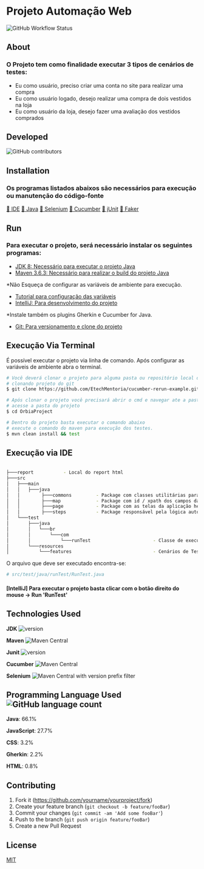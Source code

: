 # Projeto Automação Web
![GitHub Workflow Status](https://img.shields.io/github/workflow/status/tomgunners/ProjetoOrbia/Java%20CI%20with%20Maven?style=plastic)

## About
<h3>O Projeto tem como finalidade executar 3 tipos de cenários de testes:</h3>

* Eu como usuário, preciso criar uma conta no site para realizar uma compra <br>
* Eu como usuário logado, desejo realizar uma compra de dois vestidos na loja<br>
* Eu como usuário da loja, desejo fazer uma avaliação dos vestidos comprados
 
## Developed
  ![GitHub contributors](https://img.shields.io/github/contributors/tomgunners/MobileAutomation?color=green&label=Wellington%20de%20Oliveira%20Francisco)
  
 
## Installation
<h3>Os programas listados abaixos são necessários para execução ou manutenção do código-fonte</h3>
    <a href="https://www.jetbrains.com/pt-br/idea/download/download-thanks.html?platform=windows&code=IIC">🔗 IDE</a>
    <a href="https://www.oracle.com/br/java/technologies/javase/javase-jdk8-downloads.html">🔗 Java</a>
    <a href="https://www.selenium.dev/">🔗 Selenium</a>
    <a href="http://cucumber.io/">🔗 Cucumber</a>
    <a href="https://junit.org/junit4/">🔗 jUnit</a>
    <a href="https://github.com/DiUS/java-faker">🔗 Faker</a>
</h3>
 
## Run
<h3>Para executar o projeto, será necessário instalar os seguintes programas:</h3>

- [JDK 8: Necessário para executar o projeto Java](https://www.oracle.com/br/java/technologies/javase/javase-jdk8-downloads.html)
- [Maven 3.6.3: Necessário para realizar o build do projeto Java](https://downloads.apache.org/maven/maven-3/3.6.3/binaries/apache-maven-3.6.3-bin.zip)

*Não Esqueça de configurar as variáveis de ambiente para execução.
- [Tutorial para configuração das variáveis](https://medium.com/beelabacademy/configurando-vari%C3%A1veis-de-ambiente-java-home-e-maven-home-no-windows-e-unix-d9461f783c26#:~:text=Bom%2C%20mas%20o%20que%20s%C3%A3o,arquivos%20necess%C3%A1rios%2C%20inclusive%20os%20bin%C3%A1rios.)
- [IntelliJ: Para desenvolvimento do projeto](https://www.jetbrains.com/pt-br/idea/)

*Instale também os plugins Gherkin e Cucumber for Java.

- [Git: Para versionamento e clone do projeto](https://github.com/EtechMentoria/cucumber-rerun-example)


## Execução Via Terminal

É possível executar o projeto via linha de comando. Após configurar as variáveis de ambiente abra o terminal.

```bash
# Você deverá clonar o projeto para alguma pasta ou repositório local da sua maquina e depois executar o comando
# clonando projeto do git
$ git clone https://github.com/EtechMentoria/cucumber-rerun-example.git

# Após clonar o projeto você precisará abrir o cmd e navegar ate a pasta do projeto
# acesse a pasta do projeto
$ cd OrbiaProject

# Dentro do projeto basta executar o comando abaixo
# execute o comando do maven para execução dos testes.
$ mvn clean install && test
```

## Execução via IDE
```bash
                                                            
├───report           - Local do report html                                 
├───src                                               
│   ├───main                                          
│   │   ├───java                                      
│   │        ├───commons         - Package com classes utilitárias para todo o projeto
│   │        ├───map             - Package com id / xpath dos campos da aplicação       
│   │        ├───page            - Package com as telas da aplicação herdando os campos do map             
│   │        ├───steps           - Package responsável pela lógica automatizada
│   └───test                                          
│       ├───java                                      
│       │   └───br                                    
│       │       └───com                               
│       │           └───runTest                       - Classe de execução dos testes.
│       └───resources                                 
│           └───features                              - Cenários de Teste no formato Gherkin
```

O arquivo que deve ser executado encontra-se:

```bash
# src/test/java/runTest/RunTest.java
```

#### [IntelliJ] Para executar o projeto basta clicar com o botão direito do mouse -> Run 'RunTest'



  
## Technologies Used
 **JDK** ![version](https://img.shields.io/badge/version-1.8-green)
 
 **Maven** ![Maven Central](https://img.shields.io/maven-central/v/org.apache.maven/maven-artifact)
  
 **Junit** ![version](https://img.shields.io/badge/version-4.12-green)

**Cucumber** ![Maven Central](https://img.shields.io/maven-central/v/info.cukes/cucumber-java?label=cucumber-java)

**Selenium** <img alt="Maven Central with version prefix filter" src="https://img.shields.io/maven-central/v/org.seleniumhq.selenium/selenium-java/3.141.59?label=version">
 
## Programming Language Used ![GitHub language count](https://img.shields.io/github/languages/count/tomgunners/ProjetoOrbia)
**Java**: 66.1% <br>

**JavaScript**: 27.7% <br>

**CSS**: 3.2% <br>

**Gherkin**: 2.2% <br>

**HTML**: 0.8% <br>

## Contributing

1. Fork it (<https://github.com/yourname/yourproject/fork>)
2. Create your feature branch (`git checkout -b feature/fooBar`)
3. Commit your changes (`git commit -am 'Add some fooBar'`)
4. Push to the branch (`git push origin feature/fooBar`)
5. Create a new Pull Request

## License
[MIT](https://choosealicense.com/licenses/mit/)
 
